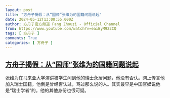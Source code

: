 ```yaml
---
layout: post
title: "方舟子揭假：从“国师”张维为的国籍问题说起"
date: 2024-05-12T13:00:55.000Z
author: 方舟子官方频道 Fang Zhouzi - Official Channel
from: https://www.youtube.com/watch?v=eaiByM922CQ
tags: [ 方舟子 ]
comments: True
categories: [ 方舟子 ]
---
```

<!--1715518855000-->
[方舟子揭假：从“国师”张维为的国籍问题说起](https://www.youtube.com/watch?v=eaiByM922CQ)
------

<div>
张维为在马来亚大学演讲被学生问到他的瑞士永居问题，他没有否认。网上传言他加入瑞士国籍，他倒是曾经否认过，骂过那么说的人。其实最早是中国官媒说他是“瑞士学者”的。他的其他身份也很可疑。
</div>
